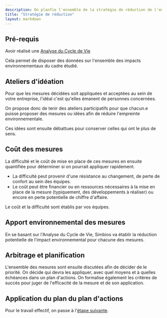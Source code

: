 ```yaml
---
description: On planfie l'ensemble de la stratégie de réduction de l'empreinte environnementale
title: "Stratégie de réduction"
layout: markdown
---
```


## Pré-requis
Avoir réalisé une [Analyse du Cycle de Vie](/services/analyse_cycle_vie.html)

Cela permet de disposer des données sur l'ensemble des impacts environnementaux du cadre étudié.

## Ateliers d'idéation

Pour que les mesures décidées soit appliquées et acceptées au sein de votre entreprise, l'idéal c'est qu'elles émanent de personnes concernées.

On propose donc de tenir des ateliers participatifs pour que chacun.e puisse proposer des mesures ou idées afin de réduire l'empreinte environnementale.

Ces idées sont ensuite débattues pour conserver celles qui ont le plus de sens. 

## Coût des mesures

La difficulté et le coût de mise en place de ces mesures en ensuite quantifiée pour déterminer si on pourrait appliquer rapidement.
- La difficulté peut provenir d'une résistance au changement, de perte de confort au sein des équipes.
- Le coût peut être financier ou en ressources nécessaires à la mise en place de la mesure (typiquement, des développements à réaliser) ou encore en perte potentielle de chiffre d'affaire.

Le coût et la difficulté sont établis par vos équipes.

## Apport environnemental des mesures

En se basant sur l'Analyse du Cycle de Vie, Simbios va établir la réduction potentielle de l'impact environnemental pour chacune des mesures.

## Arbitrage et planification

L'ensemble des mesures sont ensuite discutées afin de décider de le priorité. On décide qui devra les appliquer, avec quel moyens et à quelles échéances dans un plan d'actions.
On formalise également les critères de succès pour juger de l'efficacité de la mesure et de son application.

## Application du plan du plan d'actions

Pour le travail effectif, on passe à l'[étape suivante](/services/actions_reduction.html).